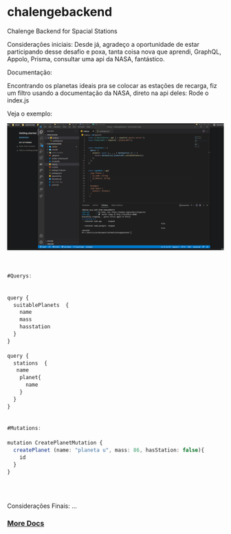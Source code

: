 # chalengebackend
Chalenge Backend for Spacial Stations


Considerações iniciais: Desde já, agradeço a oportunidade de estar participando desse desafio e poxa, tanta coisa nova que aprendi,
GraphQL, Appolo, Prisma, consultar uma api da NASA, fantástico.


Documentação:

Encontrando os planetas ideais pra se colocar as estações de recarga, fiz um filtro usando a documentação da NASA, direto na api deles:
Rode o index.js

Veja o exemplo:

![Alt Text](https://github.com/almcarvalho/chalengebackend/blob/main/docs/demos/demo.gif)

```typescript


#Querys:


query {
  suitablePlanets  {
    name
    mass
    hasstation
  }
}

query {
  stations  {
   name
    planet{
      name
    }
  }
}


#Mutations:

mutation CreatePlanetMutation {
  createPlanet (name: "planeta u", mass: 86, hasStation: false){
    id
  }
}

```


<br/>
<br/>

Considerações Finais: ...

<h3> <a href="https://bedecked-echidna-e33.notion.site/Documentation-API-f78c517f9df94aea83c1ad9ef69e0a0e" target="_blank"> More Docs </a> </h3>


